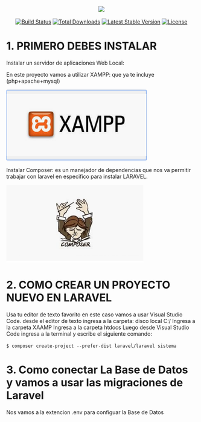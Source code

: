 <p align="center"><img src="https://res.cloudinary.com/dtfbvvkyp/image/upload/v1566331377/laravel-logolockup-cmyk-red.svg" width="400"></p>

<p align="center">
<a href="https://travis-ci.org/laravel/framework"><img src="https://travis-ci.org/laravel/framework.svg" alt="Build Status"></a>
<a href="https://packagist.org/packages/laravel/framework"><img src="https://poser.pugx.org/laravel/framework/d/total.svg" alt="Total Downloads"></a>
<a href="https://packagist.org/packages/laravel/framework"><img src="https://poser.pugx.org/laravel/framework/v/stable.svg" alt="Latest Stable Version"></a>
<a href="https://packagist.org/packages/laravel/framework"><img src="https://poser.pugx.org/laravel/framework/license.svg" alt="License"></a>
</p>

# 1. PRIMERO DEBES INSTALAR 

Instalar un servidor de aplicaciones Web Local:

En este proyecto vamos a utilizar XAMPP: que ya te incluye (php+apache+mysql)

![](imgxampp.png)

Instalar Composer:
es un manejador de dependencias que nos va permitir trabajar con laravel
en especifico para instalar LARAVEL.

![](imgcomposer.png)

# 2. COMO CREAR UN PROYECTO NUEVO EN LARAVEL

Usa tu editor de texto favorito en este caso vamos a usar Visual Studio Code.
	desde el editor de texto ingresa a la carpeta:
	disco local C:/
	Ingresa a la carpeta XAAMP
	Ingresa a la carpeta htdocs
	Luego desde Visual Studio Code ingresa a la terminal y escribe el siguiente comando:

`$ composer create-project --prefer-dist laravel/laravel sistema`


# 3. Como conectar La Base de Datos y vamos a usar las migraciones de Laravel

Nos vamos a la extencion .env para configuar la Base de Datos


